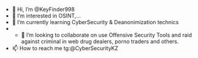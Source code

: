 - 👋 Hi, I’m @KeyFinder998
- 👀 I’m interested in OSINT,...
- 🌱 I’m currently learning CyberSecurity & Deanonimization technics 
- - 💞️ I’m looking to collaborate on use Offensive Security Tools and raid against  criminal in web drug dealers, porno traders and others.
- 📫 How to reach me tg:@CyberSecurityKZ

<!---
KeyFinder998/KeyFinder998 is a ✨ special ✨ repository because its `README.md` (this file) appears on your GitHub profile.
You can click the Preview link to take a look at your changes.
--->
